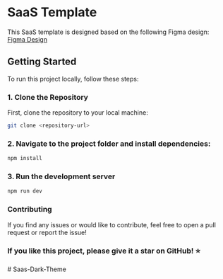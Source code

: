 # SaaS Template

This SaaS template is designed based on the following Figma design:  
[Figma Design](https://www.figma.com/community/file/1347551304372055519)

## Getting Started

To run this project locally, follow these steps:

### 1. Clone the Repository

First, clone the repository to your local machine:

```bash
git clone <repository-url>
```

### 2. Navigate to the project folder and install dependencies:

```bash
npm install
```

### 3. Run the development server
```bash
npm run dev
```

### Contributing
If you find any issues or would like to contribute, feel free to open a pull request or report the issue!

### If you like this project, please give it a star on GitHub! ⭐
#   S a a s - D a r k - T h e m e  
 